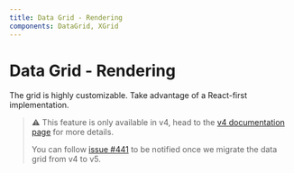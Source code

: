 ```yaml
---
title: Data Grid - Rendering
components: DataGrid, XGrid
---
```


# Data Grid - Rendering

<p class="description">The grid is highly customizable. Take advantage of a React-first implementation.</p>

> ⚠️ This feature is only available in v4, head to the [v4 documentation page](https://material-ui.com/components/data-grid/) for more details.
>
> You can follow [issue #441](https://github.com/mui-org/material-ui-x/issues/441) to be notified once we migrate the data grid from v4 to v5.
